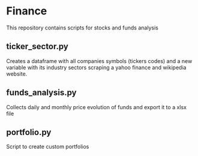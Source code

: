 # Finance
 This repository contains scripts for stocks and funds analysis


## ticker_sector.py
Creates a dataframe with all companies symbols (tickers codes) and a new variable with its industry sectors scraping a yahoo finance and wikipedia website.

## funds_analysis.py
Collects daily and monthly price evolution of funds and export it to a xlsx file

## portfolio.py
Script to create custom portfolios
